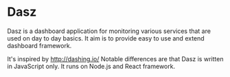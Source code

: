 # Dasz

Dasz is a dashboard application for monitoring various services that are used on day to day basics.
It aim is to provide easy to use and extend dashboard framework.

It's inspired by http://dashing.io/
Notable differences are that Dasz is written in JavaScript only. It runs on Node.js and React framework.
